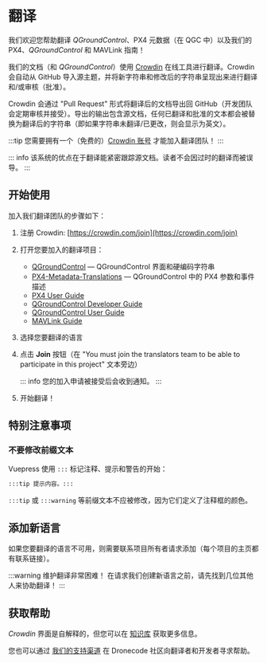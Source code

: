 # 翻译

我们欢迎您帮助翻译 _QGroundControl_、PX4 元数据（在 QGC 中）以及我们的 PX4、_QGroundControl_ 和 MAVLink 指南！

我们的文档（和 _QGroundControl_）使用 [Crowdin](https://crowdin.com) 在线工具进行翻译。Crowdin 会自动从 GitHub 导入源主题，并将新字符串和修改后的字符串呈现出来进行翻译和/或审核（批准）。

Crowdin 会通过 "Pull Request" 形式将翻译后的文档导出回 GitHub（开发团队会定期审核并接受）。导出的输出包含源文档，任何已翻译和批准的文本都会被替换为翻译后的字符串（即如果字符串未翻译/已更改，则会显示为英文）。

:::tip
您需要拥有一个（免费的）[Crowdin 账号](https://crowdin.com/join) 才能加入翻译团队！
:::

::: info
该系统的优点在于翻译能紧密跟踪源文档。读者不会因过时的翻译而被误导。
:::

## 开始使用

加入我们翻译团队的步骤如下：

1. 注册 Crowdin: [https://crowdin.com/join](https://crowdin.com/join)
1. 打开您要加入的翻译项目：
   - [QGroundControl](https://crowdin.com/project/qgroundcontrol) — QGroundControl 界面和硬编码字符串
   - [PX4-Metadata-Translations](https://crowdin.com/project/px4-metadata-translations) — QGroundControl 中的 PX4 参数和事件描述
   - [PX4 User Guide](https://crowdin.com/project/px4-user-guide)
   - [QGroundControl Developer Guide](https://crowdin.com/project/qgroundcontrol-developer-guide)
   - [QGroundControl User Guide](https://crowdin.com/project/qgroundcontrol-user-guide)
   - [MAVLink Guide](https://crowdin.com/project/mavlink)
1. 选择您要翻译的语言
1. 点击 **Join** 按钮（在 "You must join the translators team to be able to participate in this project" 文本旁边）

   ::: info
   您的加入申请被接受后会收到通知。
   :::

1. 开始翻译！

## 特别注意事项

### 不要修改前缀文本

Vuepress 使用 `:::` 标记注释、提示和警告的开始：

```html
:::tip 提示内容。:::
```

`:::tip` 或 `:::warning` 等前缀文本不应被修改，因为它们定义了注释框的颜色。

## 添加新语言

如果您要翻译的语言不可用，则需要联系项目所有者请求添加（每个项目的主页都有联系链接）。

:::warning
维护翻译非常困难！
在请求我们创建新语言之前，请先找到几位其他人来协助翻译！
:::

## 获取帮助

_Crowdin_ 界面是自解释的，但您可以在 [知识库](https://support.crowdin.com/) 获取更多信息。

您也可以通过 [我们的支持渠道](../contribute/support.md) 在 Dronecode 社区向翻译者和开发者寻求帮助。